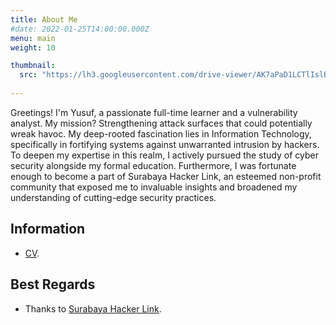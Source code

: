 ```yaml
---
title: About Me
#date: 2022-01-25T14:00:00.000Z
menu: main
weight: 10

thumbnail:
  src: "https://lh3.googleusercontent.com/drive-viewer/AK7aPaD1LCTlIslBr-qqTHLgBxBoMZ7dhLipaC7d8yWnVeUY7XiFbtQILict4C2Xham7qdQizqLic-g7Bl1mtxJUP5zPJ3RoGA=s2560"
  
---
```



Greetings! I'm Yusuf, a passionate full-time learner and a vulnerability analyst. My mission? Strengthening attack surfaces that could potentially wreak havoc. My deep-rooted fascination lies in Information Technology, specifically in fortifying systems against unwarranted intrusion by hackers. To deepen my expertise in this realm, I actively pursued the study of cyber security alongside my formal education. Furthermore, I was fortunate enough to become a part of Surabaya Hacker Link, an esteemed non-profit community that exposed me to invaluable insights and broadened my understanding of cutting-edge security practices.

## Information
* [CV](https://read.cv/0xzipp0).

## Best Regards
* Thanks to [Surabaya Hacker Link](https://surabayahackerlink.org/).